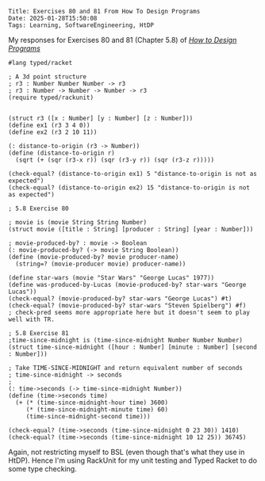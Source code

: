     Title: Exercises 80 and 81 From How To Design Programs
    Date: 2025-01-28T15:50:08
    Tags: Learning, SoftwareEngineering, HtDP

My responses for Exercises 80 and 81 (Chapter 5.8) of [_How to Design Programs_](https://htdp.org/2024-11-6/Book/index.html)

<!-- more -->

```racket
#lang typed/racket

; A 3d point structure
; r3 : Number Number Number -> r3
; r3 : Number -> Number -> Number -> r3
(require typed/rackunit)


(struct r3 ([x : Number] [y : Number] [z : Number]))
(define ex1 (r3 3 4 0))
(define ex2 (r3 2 10 11))

(: distance-to-origin (r3 -> Number))
(define (distance-to-origin r)
  (sqrt (+ (sqr (r3-x r)) (sqr (r3-y r)) (sqr (r3-z r)))))

(check-equal? (distance-to-origin ex1) 5 "distance-to-origin is not as expected")
(check-equal? (distance-to-origin ex2) 15 "distance-to-origin is not as expected")

; 5.8 Exercise 80

; movie is (movie String String Number)
(struct movie ([title : String] [producer : String] [year : Number]))

; movie-produced-by? : movie -> Boolean
(: movie-produced-by? (-> movie String Boolean))
(define (movie-produced-by? movie producer-name)
  (string=? (movie-producer movie) producer-name))

(define star-wars (movie "Star Wars" "George Lucas" 1977))
(define was-produced-by-Lucas (movie-produced-by? star-wars "George Lucas"))
(check-equal? (movie-produced-by? star-wars "George Lucas") #t)
(check-equal? (movie-produced-by? star-wars "Steven Spielberg") #f)
; check-pred seems more appropriate here but it doesn't seem to play well with TR.

; 5.8 Exercise 81
;time-since-midnight is (time-since-midnight Number Number Number)
(struct time-since-midnight ([hour : Number] [minute : Number] [second : Number]))

; Take TIME-SINCE-MIDNIGHT and return equivalent number of seconds
; time-since-midnight -> seconds
;
(: time->seconds (-> time-since-midnight Number))
(define (time->seconds time)
  (+ (* (time-since-midnight-hour time) 3600)
     (* (time-since-midnight-minute time) 60)
     (time-since-midnight-second time)))

(check-equal? (time->seconds (time-since-midnight 0 23 30)) 1410)
(check-equal? (time->seconds (time-since-midnight 10 12 25)) 36745)
```

Again, not restricting myself to BSL (even though that's what they use in HtDP).  Hence I'm using RackUnit for my unit testing and Typed Racket to do some type checking.
